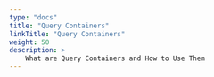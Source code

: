 ```yaml
---
type: "docs"
title: "Query Containers"
linkTitle: "Query Containers"
weight: 50
description: >
    What are Query Containers and How to Use Them 
---
```

